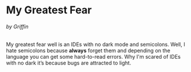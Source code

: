 # My Greatest Fear
###### by Griffin

My greatest fear well is an IDEs with no dark mode and semicolons. Well, I hate semicolons because **always** forget them and depending on the language you can get some hard-to-read errors. Why I'm scared of IDEs with no dark it’s because bugs are attracted to light.
